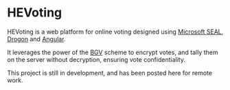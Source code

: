 # HEVoting

HEVoting is a web platform for online voting designed using [Microsoft SEAL](https://github.com/microsoft/seal/), [Drogon](https://github.com/drogonframework/drogon/) and [Angular](https://angular.io). 

It leverages the power of the [BGV](https://eprint.iacr.org/2011/277.pdf) scheme to encrypt votes, and tally them on the server without decryption, ensuring vote confidentiality.

This project is still in development, and has been posted here for remote work. 
